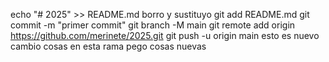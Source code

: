 echo "# 2025" >> README.md 
borro y sustituyo
git add README.md 
git commit -m "primer commit" 
git branch -M main 
git remote add origin https://github.com/merinete/2025.git
 git push -u origin main
 esto es nuevo
cambio cosas
en esta rama pego cosas nuevas
